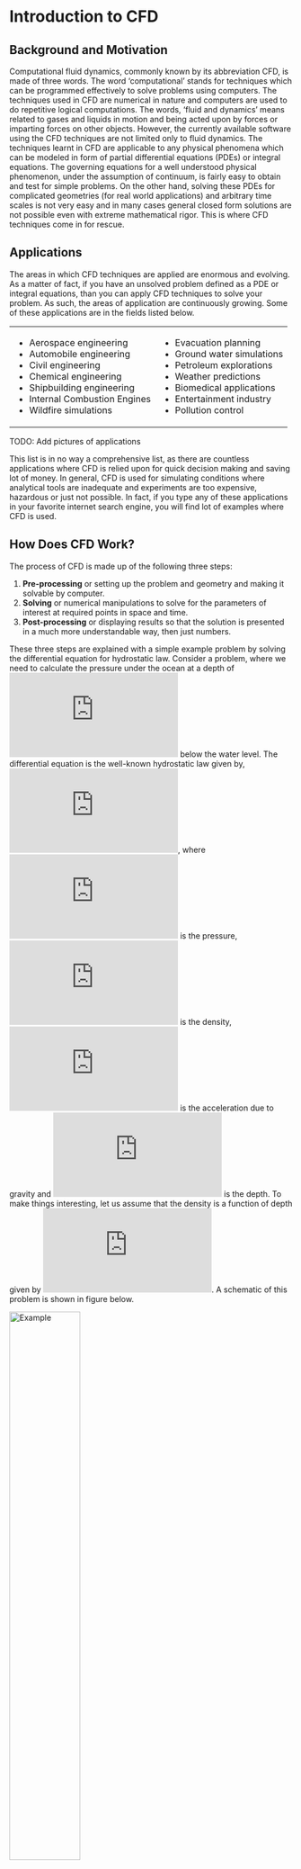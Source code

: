 # Introduction to CFD
## Background and Motivation
Computational fluid dynamics, commonly known by its abbreviation CFD, is made of three words. The word ‘computational’ stands for techniques which can be programmed effectively to solve problems using computers. The techniques used in CFD are numerical in nature and computers are used to do repetitive logical computations. The words, ‘fluid and dynamics’ means related to gases and liquids in motion and being acted upon by forces or imparting forces on other objects. However, the currently available software using the CFD techniques are not limited only to fluid dynamics. The techniques learnt in CFD are applicable to any physical phenomena which can be modeled in form of partial differential equations (PDEs) or integral equations. The governing equations for a well understood physical phenomenon, under the assumption of continuum, is fairly easy to obtain and test for simple problems. On the other hand, solving these PDEs for complicated geometries (for real world applications) and arbitrary time scales is not very easy and in many cases general closed form solutions are not possible even with extreme mathematical rigor. This is where CFD techniques come in for rescue.

## Applications
The areas in which CFD techniques are applied are enormous and evolving. As a matter of fact, if you have an unsolved problem defined as a PDE or integral equations, than you can apply CFD techniques to solve your problem. As such, the areas of application are continuously growing. Some of these applications are in the fields listed below.

<table>
  <tr>
    <td><ul>
      <li>Aerospace engineering</li>
      <li>Automobile engineering</li>
      <li>Civil engineering</li>
      <li>Chemical engineering</li>
      <li>Shipbuilding engineering</li>
      <li>Internal Combustion Engines</li>
      <li>Wildfire simulations</li>
    </ul></td>
    <td><ul>
      <li>Evacuation planning</li>
      <li>Ground water simulations</li>
      <li>Petroleum explorations</li>
      <li>Weather predictions</li>
      <li>Biomedical applications</li>
      <li>Entertainment industry</li>
      <li>Pollution control</li>
    </ul></td>
  </tr>
</table>

TODO: Add pictures of applications

This list is in no way a comprehensive list, as there are countless applications where CFD is relied upon for quick decision making and saving lot of money. In general, CFD is used for simulating conditions where analytical tools are inadequate and experiments are too expensive, hazardous or just not possible. In fact, if you type any of these applications in your favorite internet search engine, you will find lot of examples where CFD is used.

## How Does CFD Work?
The process of CFD is made up of the following three steps:
1. **Pre-processing** or setting up the problem and geometry and making it solvable by computer.
2. **Solving** or numerical manipulations to solve for the parameters of interest at required points in space and time.
3. **Post-processing** or displaying results so that the solution is presented in a much more understandable way, then just numbers.

These three steps are explained with a simple example problem by solving the differential equation for hydrostatic law. Consider a problem, where we need to calculate the pressure under the ocean at a depth of ![](https://latex.codecogs.com/gif.latex?H%3D400%5Ctext%7Bm%7D) below the water level. The differential equation is the well-known hydrostatic law given by, ![](https://latex.codecogs.com/gif.latex?dp%3D%5Crho%20g%5C%2Cdh), where ![](https://latex.codecogs.com/gif.latex?p) is the pressure, ![](https://latex.codecogs.com/gif.latex?%5Crho) is the density, ![](https://latex.codecogs.com/gif.latex?g%3D9.81%5Ctext%7B%20m/s%7D%5E%7B2%7D) is the acceleration due to gravity and ![](https://latex.codecogs.com/gif.latex?h) is the depth. To make things interesting, let us assume that the density is a function of depth given by ![](https://latex.codecogs.com/gif.latex?%5Crho%3D%5Cleft%281000&plus;h%5Cright%29%5Ctext%7B%20kg/m%7D%5E%7B3%7D). A schematic of this problem is shown in figure below.

<img src="images/HydrostaticProblem_1.svg" width=50% alt="Example"/>

Before attempting to solve this problem numerically, let us solve it analytically using the rules of calculus. Integrating the differential equation between ![](https://latex.codecogs.com/gif.latex?h%3D0%5Ctext%7Bm%7D) and ![](https://latex.codecogs.com/gif.latex?h%3D400%5Ctext%7Bm%7D), we get, 
 
![](https://latex.codecogs.com/gif.latex?%5Cintop_%7B0%7D%5E%7Bp%7Ddp%3D%5Cintop_%7B0%7D%5E%7Bh%3DH%7Dg%5Cleft%281000&plus;h%5Cright%29%5C%2Cdh)
 
![](https://latex.codecogs.com/gif.latex?%5Cimplies%20p%3D9.81%5Ctimes%5Cleft%281000%5Ctimes%20H&plus;%5Cfrac%7BH%5E%7B2%7D%7D%7B2%7D%5Cright%29)

![](https://latex.codecogs.com/gif.latex?%5Cimplies%5Cleft.p%5Cright%7C_%7Bh%3D400%7D%3D9.81%5Ctimes%5Cleft%281000%5Ctimes400&plus;%5Cfrac%7B400%5E%7B2%7D%7D%7B2%7D%5Cright%29%3D%5Cmathbf%7B4708800%7D%5Ctext%7BPa%7D.)

This is the exact solution of pressure governed by the differential equation at a depth of ![](https://latex.codecogs.com/gif.latex?h%3D400%5Ctext%7Bm%7D), with the assumed density distribution. Some observations that one can make here are,
1. We have obtained a closed form solution. In other words, we may substitute any value of depth in place of ![](https://latex.codecogs.com/gif.latex?H) to obtain an exact solution of pressure as required.
2. However, if the density function was complicated then carrying out the integration would have been very difficult. In fact, for problems in two or three dimensions it may not be possible to integrate complicated coupled functions over a general geometry analytically.

Now let us attempt to solve this problem numerically. Before we start, we need to understand that computers cannot efficiently work with continuous equations or obtain closed form solutions. So we need to prepare the geometry and equations in a discrete form, also known as the pre-processing step. The basic idea is to divide the domain (fluid depth), where we want to apply the differential equation, into smaller parts so that the integration can be performed numerically part by part. This process of division of geometry is also known as meshing or grid-generation. This being a simple equation with one independent variable ![](https://latex.codecogs.com/gif.latex?h), the domain can be represented by a straight line. It is therefore very easy to divide the domain by laying down ![](https://latex.codecogs.com/gif.latex?N) number of points as shown in figure below.

<img alt="Discretized domain for ocean depth" src="images/HydrostaticProblem.svg" width=25%/>

The ![](https://latex.codecogs.com/gif.latex?N) grid points are numbered as ![](https://latex.codecogs.com/gif.latex?i%3D0%2C1%2C2%2C%5Cldots%2CN-1); and the corresponding depths and pressures are denoted as ![](https://latex.codecogs.com/gif.latex?h_%7B0%7D%2Ch_%7B1%7D%2Ch_%7B2%7D%2C%5Cldots%2Ch_%7BN-1%7D) and ![](https://latex.codecogs.com/gif.latex?p_%7B0%7D%2Cp_%7B1%7D%2Cp_%7B2%7D%2C%5Cldots%2Cp_%7BN-1%7D) respectively. Using the definition of derivatives we may write,

![](https://latex.codecogs.com/gif.latex?%5Cfrac%7Bdp%7D%7Bdh%7D%3D%5Clim_%7B%5CDelta%20h%5Crightarrow0%7D%5Cfrac%7Bp%5Cleft%28h%5Cright%29-p%5Cleft%28h-%5CDelta%20h%5Cright%29%7D%7B%5CDelta%20h%7D.)

 Assuming that the value of ![](https://latex.codecogs.com/gif.latex?%5CDelta%20h) is very small, we may drop the limit to obtain an approximation for the derivative as, 
 
 ![](https://latex.codecogs.com/gif.latex?%5Cfrac%7Bdp%7D%7Bdh%7D%5Capprox%5Cfrac%7Bp%5Cleft%28h%5Cright%29-p%5Cleft%28h-%5CDelta%20h%5Cright%29%7D%7B%5CDelta%20h%7D.)
 
 Evaluating the derivative at an arbitrary point, ![](https://latex.codecogs.com/gif.latex?i%3DI), in the domain we can write the above equation as, 
 
 ![](https://latex.codecogs.com/gif.latex?%5Cfrac%7Bdp%7D%7Bdh%7D%5Capprox%5Cfrac%7Bp%5Cleft%28h_%7BI%7D%5Cright%29-p%5Cleft%28h_%7BI%7D-%5CDelta%20h%5Cright%29%7D%7B%5CDelta%20h%7D%3D%5Cfrac%7Bp_%7BI%7D-p_%7BI-1%7D%7D%7B%5CDelta%20h%7D.)
 
 This is the end of the pre-processing stage of CFD process.
 
 ----
 
 The solver step starts by substituting the discretized form of derivatives into the governing equation (hydrostatic law) to obtain an approximate form of governing equation. The governing equation, 
 
 ![](https://latex.codecogs.com/gif.latex?%5Cfrac%7Bdp%7D%7Bdh%7D%3D%5Crho%20g%2C)
 
 may be therefore written at point, ![](https://latex.codecogs.com/gif.latex?i%3DI), as, 
 
 ![](https://latex.codecogs.com/gif.latex?%5Cfrac%7Bp_%7BI%7D-p_%7BI-1%7D%7D%7B%5CDelta%20h%7D%3D%5Crho_%7BI%7Dg.)
 
 ![](https://latex.codecogs.com/gif.latex?p_%7BI%7D%3Dp_%7BI-1%7D&plus;%5Crho_%7BI%7Dg%5CDelta%20h.)
 
 Here, ![](https://latex.codecogs.com/gif.latex?%5Crho_%7BI%7D) is the density at point ![](https://latex.codecogs.com/gif.latex?I), which can be easily obtained by using the function for density as ![](https://latex.codecogs.com/gif.latex?%5Crho_%7BI%7D%3D%5Cleft%281000&plus;h_%7BI%7D%5Cright%29) and the value of depth ![](https://latex.codecogs.com/gif.latex?h_%7BI%7D%3Dh_%7B0%7D&plus;I%5C%2C%5CDelta%20h%3DI%5C%2C%5CDelta%20h), assuming uniform division of the domain. The approximate form of the governing equation is basically an algebraic equation which can be solved by a computer to obtain an approximate solution. Writing descrete form of governing equation for point ![](https://latex.codecogs.com/gif.latex?i%3D1), we get, 
 
 ![](https://latex.codecogs.com/gif.latex?p_%7B1%7D%3Dp_%7B0%7D&plus;%5Crho_%7B1%7Dg%5CDelta%20h%2C)
 
 ![](https://latex.codecogs.com/gif.latex?p_%7B1%7D%3Dp_%7B0%7D&plus;%5Cleft%281000&plus;1%5Ctimes%5CDelta%20h%5Cright%29%5C%2Cg%5C%2C%5CDelta%20h.)
 
 Since the gauge pressure at the surface of the ocean can be taken as zero, ![](https://latex.codecogs.com/gif.latex?p_%7B0%7D%3D0), this results in 
 
 ![](https://latex.codecogs.com/gif.latex?p_%7B1%7D%3D%5Cleft%281000&plus;%5CDelta%20h%5Cright%29%5Ctimes9.81%5Ctimes%5CDelta%20h)
 
 This is the numerically calculated pressure for point ![](https://latex.codecogs.com/gif.latex?i%3D1). The value of ![](https://latex.codecogs.com/gif.latex?%5CDelta%20h) depends on the number of divisions chosen for discretization of the domain. If we choose ![](https://latex.codecogs.com/gif.latex?N%3D5), then ![](https://latex.codecogs.com/gif.latex?%5CDelta%20h%3DH/4), since there are 4 parts of the domain with 5 points. In general we will get ![](https://latex.codecogs.com/gif.latex?%5CDelta%20h%3DH/%5Cleft%28N-1%5Cright%29). Continuing with the calculation of pressure for the next few points ![](https://latex.codecogs.com/gif.latex?i%3D2), ![](https://latex.codecogs.com/gif.latex?i%3D3) and ![](https://latex.codecogs.com/gif.latex?i%3D4) using descrete form of governing equation we get,
 
 ![](https://latex.codecogs.com/gif.latex?p_%7B2%7D%3Dp_%7B1%7D&plus;%5Cleft%281000&plus;2%5Ctimes%5CDelta%20h%5Cright%29%5Ctimes9.81%5Ctimes%5CDelta%20h)
 
 ![](https://latex.codecogs.com/gif.latex?p_%7B3%7D%3Dp_%7B2%7D&plus;%5Cleft%281000&plus;3%5Ctimes%5CDelta%20h%5Cright%29%5Ctimes9.81%5Ctimes%5CDelta%20h)
 
 ![](https://latex.codecogs.com/gif.latex?p_%7B4%7D%3Dp_%7B3%7D&plus;%5Cleft%281000&plus;4%5Ctimes%5CDelta%20h%5Cright%29%5Ctimes9.81%5Ctimes%5CDelta%20h)
 
 It can be observed that we can progressively calculate the value of pressure at grid points with increasing depth applying the descrete governing equation again and again. Let us now manually do some calculations to obtain the pressure values at various grid points. Let us choose ![](https://latex.codecogs.com/gif.latex?N%3D5), therefore ![](https://latex.codecogs.com/gif.latex?%5CDelta%20h%3D400/4%3D100). Substituting ![](https://latex.codecogs.com/gif.latex?%5CDelta%20h) in equation for ![](https://latex.codecogs.com/gif.latex?p_1) we can obtain a solution as ![](https://latex.codecogs.com/gif.latex?p_%7B1%7D%3D%5Cleft%281000&plus;100%5Cright%29%5Ctimes9.81%5Ctimes100%3D%5Cmathbf%7B1079100%7D%5Ctext%7BPa%7D). The unit of the pressure as Pascal is an outcome of using consistent standard units for all the substitutions. Computers do not understand physical units, so we need to make sure that all numbers are in consistent standard units. Moving on, let us now calculate the pressure at point 2. Now using equation equation for ![](https://latex.codecogs.com/gif.latex?p_2) we can substitute the already calculated value of ![](https://latex.codecogs.com/gif.latex?p_%7B1%7D) and ![](https://latex.codecogs.com/gif.latex?%5CDelta%20h) to obtain the pressure ![](https://latex.codecogs.com/gif.latex?p_%7B2%7D). Therefore, ![](https://latex.codecogs.com/gif.latex?p_%7B2%7D%3D1079100&plus;%281000&plus;2%5Ctimes100%29%5Ctimes9.81%5Ctimes100%3D%5Cmathbf%7B2256300%7D%5Ctext%7BPa%7D). Continuing the calculation let us now use equation for ![](https://latex.codecogs.com/gif.latex?p_3) for calculation of pressure at point 3 which turns out to be ![](https://latex.codecogs.com/gif.latex?p_%7B3%7D%3D2256300&plus;%5Cleft%281000&plus;3%5Ctimes100%5Cright%29%5Ctimes9.81%5Ctimes100%3D%5Cmathbf%7B3531600%7D%5Ctext%7BPa%7D). Finally, the value that we are interested in ![](https://latex.codecogs.com/gif.latex?p_%7B4%7D%3D3531600&plus;%5Cleft%281000&plus;4%5Ctimes100%5Cright%29%5Ctimes9.81%5Ctimes100%3D%5Cmathbf%7B4905000%7D%5Ctext%7BPa%7D). Compare this value to the analytically calculated value of ![](https://latex.codecogs.com/gif.latex?4708800%5Ctext%7BPa%7D). There is such a huge error ![](https://latex.codecogs.com/gif.latex?%5Cleft%284905000-4708800%5Cright%29%3D196200%5Ctext%7BPa%7D). However, it makes more sense to look at the percentage error, which turns out to be, ![](https://latex.codecogs.com/gif.latex?100%5Ctimes196200/4708800%3D4.17%5C%25). The behavior of error and its understanding is very important and we will look at it briefly in the next section. But before we do that, let us make a couple of observations to contradict with the analytical solutions. The numerical solutions obtained have the following characteristics:
1. The solution process did not require any application of the rules of calculus. The approximate integration was done purely by algebraic additions, which computers can perform easily. This is beneficial as the process can be generalized to very complex geometries.
2. The solution is obtained only at few discrete points along the depth. We do not have a continuous solution and therefore this is more of an engineering solution. If you want to analyze the solution mathematically then this is of not much use.

This is the end of the solver step and next step in the CFD process is post-processing.

----
